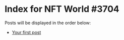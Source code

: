 # Index for NFT World #3704
Posts will be displayed in the order below:

- [Your first post](./001-first.md)

